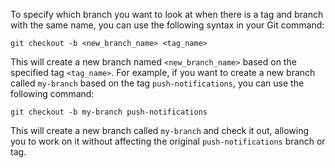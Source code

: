 To specify which branch you want to look at when there is a tag and branch with the same name, you can use the following syntax in your Git command:

`git checkout -b <new_branch_name> <tag_name>`

This will create a new branch named `<new_branch_name>` based on the specified tag `<tag_name>`. For example, if you want to create a new branch called `my-branch` based on the tag `push-notifications`, you can use the following command:

`git checkout -b my-branch push-notifications`

This will create a new branch called `my-branch` and check it out, allowing you to work on it without affecting the original `push-notifications` branch or tag.